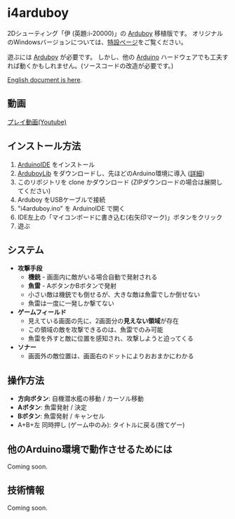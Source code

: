 # i4arduboy

2Dシューティング「伊 (英題:i-20000)」の [Arduboy](https://www.arduboy.com/) 移植版です。
オリジナルのWindowsバージョンについては、[特設ページ](http://amamoriya.gozaru.jp/i)をご覧ください。

遊ぶには [Arduboy](https://www.arduboy.com/) が必要です。
しかし、他の [Arduino](https://www.arduino.cc/) ハードウェアでも工夫すれば動くかもしれません。(ソースコードの改造が必要です。)

[English document is here](./README.md).

## 動画

[プレイ動画(Youtube)](https://www.youtube.com/watch?v=KDbjBe9sMog)

## インストール方法

1. [ArduinoIDE](https://www.arduino.cc/en/Main/Software) をインストール
2. [ArduboyLib](https://github.com/Arduboy/Arduboy) をダウンロードし、先ほどのArduino環境に導入 ([詳細](https://github.com/Arduboy/Arduboy#how-to-use-the-library))
3. このリポジトリを clone かダウンロード (ZIPダウンロードの場合は展開してください)
4. Arduboy をUSBケーブルで接続
5. "i4arduboy.ino" を ArduinoIDE で開く
6. IDE左上の「マイコンボードに書き込む(右矢印マーク)」ボタンをクリック
7. 遊ぶ

## システム

* **攻撃手段**
  + **機銃** - 画面内に敵がいる場合自動で発射される
  + **魚雷** - AボタンかBボタンで発射
  + 小さい敵は機銃でも倒せるが、大きな敵は魚雷でしか倒せない
  + 魚雷は一度に一発しか撃てない
* **ゲームフィールド**
  + 見えている画面の先に、2画面分の**見えない領域**が存在
  + この領域の敵を攻撃できるのは、魚雷でのみ可能
  + 魚雷を外すと敵に位置を感知され、攻撃しようと迫ってくる
* **ソナー**
  + 画面外の敵位置は、画面右のドットによりおおまかにわかる

## 操作方法

* **方向ボタン**: 自機潜水艦の移動 / カーソル移動
* **Aボタン**: 魚雷発射 / 決定
* **Bボタン**: 魚雷発射 / キャンセル
* A+B+左 同時押し (ゲーム中のみ): タイトルに戻る(捨てゲー)

## 他のArduino環境で動作させるためには

Coming soon.

## 技術情報

Coming soon.
